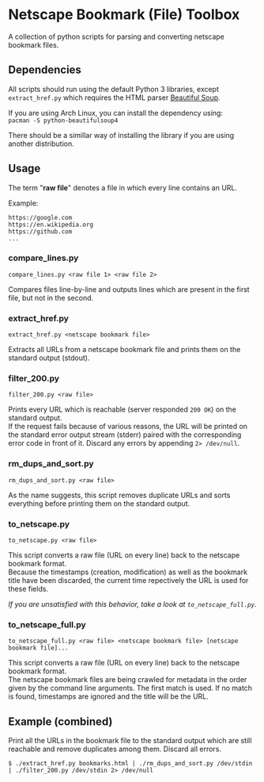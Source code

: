 # Netscape Bookmark (File) Toolbox

A collection of python scripts for parsing and converting netscape bookmark files.

## Dependencies

All scripts should run using the default Python 3 libraries,
except `extract_href.py` which requires the HTML parser
[Beautiful Soup](https://en.wikipedia.org/wiki/Beautiful_Soup_(HTML_parser)).

If you are using Arch Linux, you can install the dependency using:  
`pacman -S python-beautifulsoup4`

There should be a simillar way of installing the library if you are using another distribution.

## Usage

The term "**raw file**" denotes a file in which every line contains an URL.

Example:

```
https://google.com
https://en.wikipedia.org
https://github.com
...
```

### compare_lines.py

`compare_lines.py <raw file 1> <raw file 2>`

Compares files line-by-line and outputs lines which are present in
the first file, but not in the second.

### extract_href.py

`extract_href.py <netscape bookmark file>`

Extracts all URLs from a netscape bookmark file and prints them on the
standard output (stdout).

### filter_200.py

`filter_200.py <raw file>`

Prints every URL which is reachable (server responded `200 OK`)
on the standard output.  
If the request fails because of various reasons, the URL will be printed on the
standard error output stream (stderr) paired with the corresponding error code
in front of it. Discard any errors by appending `2> /dev/null`.

### rm_dups_and_sort.py

`rm_dups_and_sort.py <raw file>`

As the name suggests, this script removes duplicate URLs and sorts everything
before printing them on the standard output.

### to_netscape.py

`to_netscape.py <raw file>`

This script converts a raw file (URL on every line) back to the netscape bookmark format.  
Because the timestamps (creation, modification) as well as the bookmark title have been discarded,
the current time repectively the URL is used for these fields.

*If you are unsatisfied with this behavior, take a look at `to_netscape_full.py`.*

### to_netscape_full.py

`to_netscape_full.py <raw file> <netscape bookmark file> [netscape bookmark file]...`

This script converts a raw file (URL on every line) back to the netscape bookmark format.  
The netscape bookmark files are being crawled for metadata in the order given by the
command line arguments. The first match is used. If no match is found, timestamps are ignored
and the title will be the URL.

## Example (combined)

Print all the URLs in the bookmark file to the standard output which are still reachable
and remove duplicates among them. Discard all errors.

```
$ ./extract_href.py bookmarks.html | ./rm_dups_and_sort.py /dev/stdin | ./filter_200.py /dev/stdin 2> /dev/null
```
